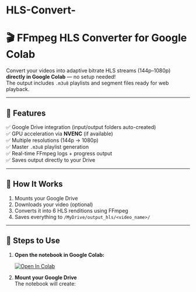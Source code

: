 # HLS-Convert-
# 🎬 FFmpeg HLS Converter for Google Colab

Convert your videos into adaptive bitrate HLS streams (144p–1080p) **directly in Google Colab** — no setup needed!  
The output includes `.m3u8` playlists and segment files ready for web playback.

---

## 🚀 Features

✅ Google Drive integration (input/output folders auto-created)  
✅ GPU acceleration via **NVENC** (if available)  
✅ Multiple resolutions (144p → 1080p)  
✅ Master `.m3u8` playlist generation  
✅ Real-time FFmpeg logs + progress output  
✅ Saves output directly to your Drive  

---

## 🧠 How It Works

1. Mounts your Google Drive
2. Downloads your video (optional)
3. Converts it into 6 HLS renditions using FFmpeg
4. Saves everything to `/MyDrive/output_hls/<video_name>/`

---

## 🧩 Steps to Use

1. **Open the notebook in Google Colab:**

   [![Open In Colab](https://colab.research.google.com/assets/colab-badge.svg)](https://colab.research.google.com/github/<yourusername>/ffmpeg-hls-colab/blob/main/colab_notebook.ipynb)

2. **Mount your Google Drive**  
   The notebook will create:
